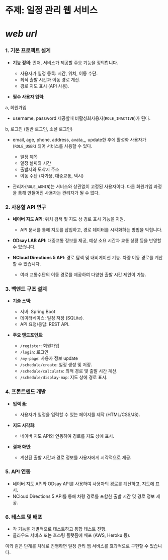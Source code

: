 # 주제: 일정 관리 웹 서비스

# ***web url***

### 1. **기본 프로젝트 설계**

   - **기능 정의**: 먼저, 서비스가 제공할 주요 기능을 정의합니다.
     - 사용자가 일정 등록: 시간, 위치, 이동 수단.
     - 최적 출발 시간과 이동 경로 계산.
     - 경로 지도 표시 (API 사용).
  
   - **필수 사용자 입력**:
   
   a, 회원가입
   - username, password 제공할때 비활성회사용자(`ROLE_INACTIVE`)가 된다.

   b, 로그인 (일반 로그인, 소셜 로그인)
   - email, age, phone, address, avata,,, update한 후에 활성화 사용자가(`ROLE_USER`) 되어 서비스를 사용할 수 있다.

     - 일정 제목
     - 일정 날짜와 시간
     - 출발지와 도착지 주소
     - 이동 수단 (자가용, 대중교통, 택시)

  - 관리자(`ROLE_ADMIN`)는 서비스와 상관없이 고정된 사용자이다. 다른 회원가입 과정을 통해 만들어진 사용자는 관리자가 될 수 없다.

### 2. **사용할 API 연구**
   - **네이버 지도 API**: 위치 검색 및 지도 상 경로 표시 기능을 지원.
     - API 문서를 통해 지도를 삽입하고, 경로 데이터를 시각화하는 방법을 익힙니다.
   
   - **ODsay LAB API**: 대중교통 정보를 제공, 예상 소요 시간과 교통 상황 등을 반영할 수 있습니다.
   
   - **NCloud Directions 5 API**: 경로 탐색 및 내비게이션 기능. 차량 이동 경로를 계산할 수 있습니다.
     - 여러 교통수단의 이동 경로를 제공하여 다양한 출발 시간 제안이 가능.

### 3. **백엔드 구조 설계**
   - **기술 스택**:
     - 서버: Spring Boot
     - 데이터베이스: 일정 저장 (SQLite).
     - API 요청/응답: REST API.
   
   - **주요 엔드포인트**:
     - `/register`: 회원가입
     - `/login`: 로그인
     - `/my-page`: 사용자 정보 update
     - `/schedule/create`: 일정 생성 및 저장.
     - `/schedule/calculate`: 최적 경로 및 출발 시간 계산.
     - `/schedule/display-map`: 지도 상에 경로 표시.

### 4. **프론트엔드 개발**
   - **입력 폼**:
     - 사용자가 일정을 입력할 수 있는 페이지를 제작 (HTML/CSS/JS).
   
   - **지도 시각화**:
     - 네이버 지도 API와 연동하여 경로를 지도 상에 표시.
   
   - **결과 화면**:
     - 계산된 출발 시간과 경로 정보를 사용자에게 시각적으로 제공.

### 5. **API 연동**
   - 네이버 지도 API와 ODsay API를 사용하여 사용자의 경로를 계산하고, 지도에 표시.
   - NCloud Directions 5 API를 통해 차량 경로를 포함한 출발 시간 및 경로 정보 제공.

### 6. **테스트 및 배포**
   - 각 기능을 개별적으로 테스트하고 통합 테스트 진행.
   - 클라우드 서비스 또는 호스팅 플랫폼에 배포 (AWS, Heroku 등).

이와 같은 단계를 차례로 진행하면 일정 관리 웹 서비스를 효과적으로 구현할 수 있습니다.



